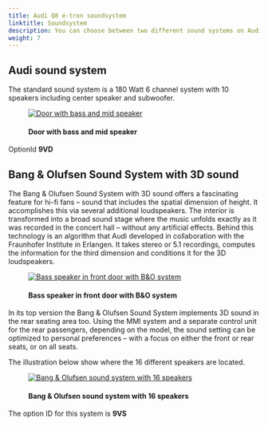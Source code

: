 ```yaml
---
title: Audi Q8 e-tron soundsystem
linktitle: Soundsystem
description: You can choose between two different sound systems on Audi Q8 e-tron  
weight: 7
---
```


<!-- markdownlint-disable MD033 -->

## Audi sound system

The standard sound system is a 180 Watt 6 channel system with 10 speakers including center speaker and subwoofer.

<figure>
    <a href="https://media.electrichasgoneaudi.net/multimedia/models/e-tron/technology/soundsystem/standard_door_speakers.jpg">
        <img src="https://media.electrichasgoneaudi.net/multimedia/models/e-tron/technology/soundsystem/standard_door_speakerss.jpg"
        class="img-fluid" alt="Door with bass and mid speaker" title="Door with bass and mid speaker">
    </a>
    <figcaption><h4>Door with bass and mid speaker</h4></figcaption>
</figure>

OptionId **9VD**

## Bang & Olufsen Sound System with 3D sound

The Bang & Olufsen Sound System with 3D sound offers a fascinating feature for hi-fi fans – sound that includes the spatial dimension of height. It accomplishes this via several additional loudspeakers. The interior is transformed into a broad sound stage where the music unfolds exactly as it was recorded in the concert hall – without any artificial effects. Behind this technology is an algorithm that Audi developed in collaboration with the Fraunhofer Institute in Erlangen. It takes stereo or 5.1 recordings, computes the information for the third dimension and conditions it for the 3D loudspeakers.

<figure>
    <a href="https://media.electrichasgoneaudi.net/multimedia/models/e-tron/technology/soundsystem/bo_door_speaker.jpg">
        <img src="https://media.electrichasgoneaudi.net/multimedia/models/e-tron/technology/soundsystem/bo_door_speakers.jpg"
        class="img-fluid" alt="Bass speaker in front door with B&O system" title="Bass speaker in front door with B&O system">
    </a>
    <figcaption><h4>Bass speaker in front door with B&O system</h4></figcaption>
</figure>

In its top version the Bang & Olufsen Sound System implements 3D sound in the rear seating area too. Using the MMI system and a separate control unit for the rear passengers, depending on the model, the sound setting can be optimized to personal preferences – with a focus on either the front or rear seats, or on all seats.

The illustration below show where the 16 different speakers are located.

<figure>
    <a href="https://media.electrichasgoneaudi.net/multimedia/models/e-tron/technology/soundsystem/soundsystem1.jpg">
        <img src="https://media.electrichasgoneaudi.net/multimedia/models/e-tron/technology/soundsystem/soundsystem1s.jpg"
        class="img-fluid" alt="Bang & Olufsen sound system with 16 speakers" title="Bang & Olufsen sound system with 16 speakers">
    </a>
    <figcaption><h4>Bang & Olufsen sound system with 16 speakers</h4></figcaption>
</figure>

The option ID for this system is **9VS**
